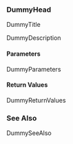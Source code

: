 ### DummyHead
DummyTitle

DummyDescription

#### Parameters
DummyParameters

#### Return Values
DummyReturnValues


### See Also
DummySeeAlso

